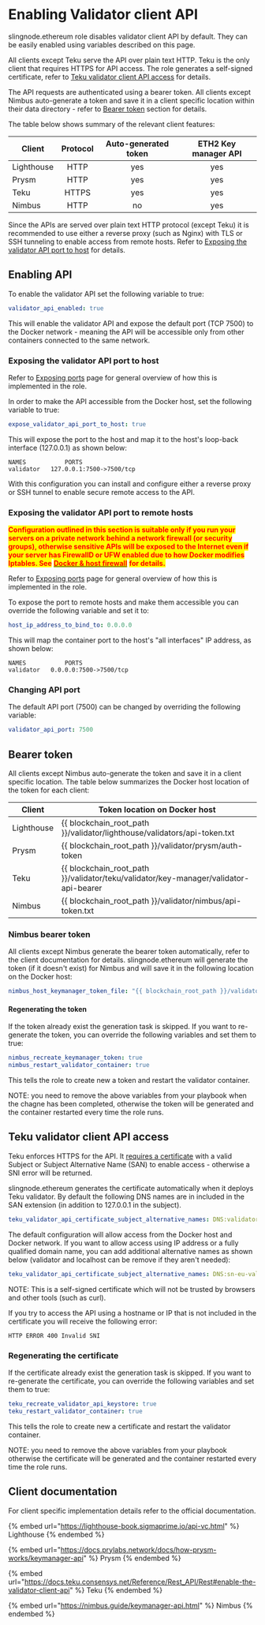 # Enabling Validator client API

slingnode.ethereum role disables validator client API by default. They can be easily enabled using variables described on this page.&#x20;

All clients except Teku serve the API over plain text HTTP. Teku is the only client that requires HTTPS for API access. The role generates a self-signed certificate, refer to [Teku validator client API access](enabling-validator-client-api.md#teku-validator-client-api-access) for details.

The API requests are authenticated using a bearer token. All clients except Nimbus auto-generate a token and save it in a client specific location within their data directory - refer to [Bearer token](enabling-validator-client-api.md#bearer-token) section for details.&#x20;

The table below shows summary of the relevant client features:&#x20;

| Client     | Protocol | Auto-generated token | ETH2 Key manager API |
| ---------- | :------: | :------------------: | :------------------: |
| Lighthouse |   HTTP   |          yes         |          yes         |
| Prysm      |   HTTP   |          yes         |          yes         |
| Teku       |   HTTPS  |          yes         |          yes         |
| Nimbus     |   HTTP   |          no          |          yes         |

Since the APIs are served over plain text HTTP protocol (except Teku) it is recommended to use either a reverse proxy (such as Nginx) with TLS or SSH tunneling to enable access from remote hosts. Refer to [Exposing the validator API port to host](enabling-validator-client-api.md#exposing-the-validator-api-port-to-host) for details.&#x20;

## Enabling API

To enable the validator API set the following variable to true:

```yaml
validator_api_enabled: true
```

This will enable the validator API and expose the default port (TCP 7500) to the Docker network - meaning the API will be accessible only from other containers connected to the same network.&#x20;

### Exposing the validator API port to host

Refer to [Exposing ports](architecture/exposing-ports.md) page for general overview of how this is implemented in the role.

In order to make the API accessible from the Docker host, set the following variable to true:

```yaml
expose_validator_api_port_to_host: true
```

This will expose the port to the host and map it to the host's loop-back interface (127.0.0.1) as shown below:

```
NAMES           PORTS
validator	127.0.0.1:7500->7500/tcp
```

With this configuration you can install and configure either a reverse proxy or SSH tunnel to enable secure remote access to the API.&#x20;

### Exposing the validator API port to remote hosts

<mark style="color:red;">**Configuration outlined in this section is suitable only if you run your servers on a private network behind a network firewall (or security groups), otherwise sensitive APIs will be exposed to the Internet even if your server has  FirewallD or UFW enabled due to how Docker modifies Iptables. See**</mark> [<mark style="color:red;">**Docker & host firewall**</mark>](architecture/docker-and-host-firewall.md) <mark style="color:red;">**for details.**</mark>&#x20;

Refer to [Exposing ports](architecture/exposing-ports.md) page for general overview of how this is implemented in the role.

To expose the port to remote hosts and make them accessible you can override the following variable and set it to:&#x20;

```yaml
host_ip_address_to_bind_to: 0.0.0.0
```

This will map the container port to the host's "all interfaces" IP address, as shown below:&#x20;

```
NAMES           PORTS
validator	0.0.0.0:7500->7500/tcp
```

### Changing API port

The default API port (7500) can be changed by overriding the following variable:

```yaml
validator_api_port: 7500
```

## Bearer token

All clients except Nimbus auto-generate the token and save it in a client specific location. The table below summarizes the Docker host location of the token for each client:

| Client     | Token location on Docker host                                                            |
| ---------- | ---------------------------------------------------------------------------------------- |
| Lighthouse | \{{ blockchain\_root\_path \}}/validator/lighthouse/validators/api-token.txt             |
| Prysm      | \{{ blockchain\_root\_path \}}/validator/prysm/auth-token                                |
| Teku       | \{{ blockchain\_root\_path \}}/validator/teku/validator/key-manager/validator-api-bearer |
| Nimbus     | \{{ blockchain\_root\_path \}}/validator/nimbus/api-token.txt                            |

### Nimbus bearer token

All clients except Nimbus generate the bearer token automatically, refer to the client documentation for details. slingnode.ethereum will generate the token (if it doesn't exist) for Nimbus and will save it in the following location on the Docker host:

```yaml
nimbus_host_keymanager_token_file: "{{ blockchain_root_path }}/validator/nimbus/api-token.txt"
```

#### Regenerating the token

If the token already exist the generation task is skipped. If you want to re-generate the token, you can override the following variables and set them to true:&#x20;

```yaml
nimbus_recreate_keymanager_token: true
nimbus_restart_validator_container: true
```

This tells the role to create new a token and restart the validator container.&#x20;

NOTE: you need to remove the above variables from your playbook when the chagne has been completed, otherwise the token will be generated and the container restarted every time the role runs.&#x20;

## Teku validator client API access

Teku enforces HTTPS for the API. It [requires a certificate](https://docs.teku.consensys.net/HowTo/External-Signer/Manage-keys#enable-validator-client-api) with a valid Subject or Subject Alternative Name (SAN) to enable access - otherwise a SNI error will be returned.

slingnode.ethereum generates the certificate automatically when it deploys Teku validator. By default the following DNS names are in included in the SAN extension (in addition to 127.0.0.1 in the subject).

```yaml
teku_validator_api_certificate_subject_alternative_names: DNS:validator,DNS:localhost
```

The default configuration will allow access from the Docker host and Docker network. If you want to allow access using IP address or a fully qualified domain name, you can add additional alternative names as shown below (validator and localhost can be remove if they aren't needed):

```yaml
teku_validator_api_certificate_subject_alternative_names: DNS:sn-eu-val01.slingnode.com,IP:192.168.121.66
```

NOTE: This is a self-signed certificate which will not be trusted by browsers and other tools (such as curl).&#x20;

If you try to access the API using a hostname or IP that is not included in the certificate you will receive the following error:

```
HTTP ERROR 400 Invalid SNI
```

### Regenerating the certificate

If the certificate already exist the generation task is skipped. If you want to re-generate the certificate, you can override the following variables and set them to true:&#x20;

```yaml
teku_recreate_validator_api_keystore: true
teku_restart_validator_container: true
```

This tells the role to create new a certificate and restart the validator container.&#x20;

NOTE: you need to remove the above variables from your playbook otherwise the certificate will be generated and the container restarted every time the role runs.&#x20;

## Client documentation

For client specific implementation details refer to the official documentation.

{% embed url="https://lighthouse-book.sigmaprime.io/api-vc.html" %}
Lighthouse
{% endembed %}

{% embed url="https://docs.prylabs.network/docs/how-prysm-works/keymanager-api" %}
Prysm
{% endembed %}

{% embed url="https://docs.teku.consensys.net/Reference/Rest_API/Rest#enable-the-validator-client-api" %}
Teku
{% endembed %}

{% embed url="https://nimbus.guide/keymanager-api.html" %}
Nimbus
{% endembed %}
